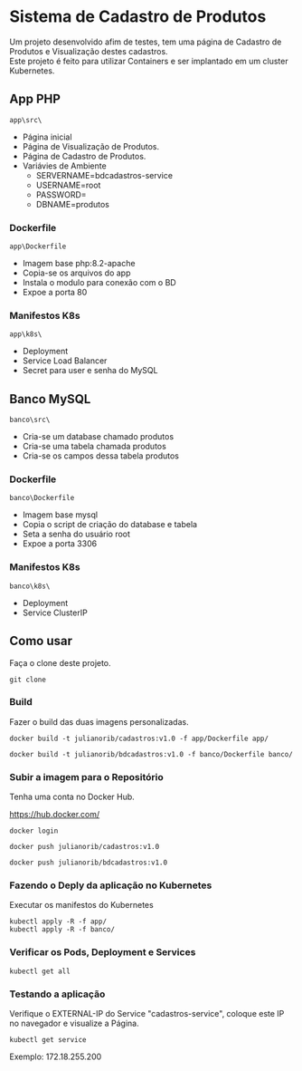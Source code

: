 # Sistema de Cadastro de Produtos

Um projeto desenvolvido afim de testes, tem uma página de Cadastro de Produtos e Visualização destes cadastros.\
Este projeto é feito para utilizar Containers e ser implantado em um cluster Kubernetes.

## App PHP

```
app\src\
```

- Página inicial 
- Página de Visualização de Produtos.
- Página de Cadastro de Produtos.
- Variávies de Ambiente
    - SERVERNAME=bdcadastros-service
    - USERNAME=root
    - PASSWORD=
    - DBNAME=produtos

### Dockerfile

```
app\Dockerfile
```

- Imagem base php:8.2-apache
- Copia-se os arquivos do app
- Instala o modulo para conexão com o BD
- Expoe a porta 80


### Manifestos K8s

```
app\k8s\
```

- Deployment
- Service Load Balancer
- Secret para user e senha do MySQL


## Banco MySQL

```
banco\src\
```

- Cria-se um database chamado produtos
- Cria-se uma tabela chamada produtos
- Cria-se os campos dessa tabela produtos



### Dockerfile

```
banco\Dockerfile
```
- Imagem base mysql
- Copia o script de criação do database e tabela
- Seta a senha do usuário root
- Expoe a porta 3306

### Manifestos K8s

```
banco\k8s\
```
- Deployment
- Service ClusterIP


## Como usar

Faça o clone deste projeto.

```
git clone
```

### Build

Fazer o build das duas imagens personalizadas.

```
docker build -t julianorib/cadastros:v1.0 -f app/Dockerfile app/
```

```
docker build -t julianorib/bdcadastros:v1.0 -f banco/Dockerfile banco/

```

### Subir a imagem para o Repositório

Tenha uma conta no Docker Hub.

<https://hub.docker.com/>


```
docker login
```

```
docker push julianorib/cadastros:v1.0 
```
```
docker push julianorib/bdcadastros:v1.0 
```

### Fazendo o Deply da aplicação no Kubernetes

Executar os manifestos do Kubernetes

```
kubectl apply -R -f app/
kubectl apply -R -f banco/
```

### Verificar os Pods, Deployment e Services

```
kubectl get all
```

### Testando a aplicação

Verifique o EXTERNAL-IP do Service "cadastros-service", coloque este IP no navegador e visualize a Página.

```
kubectl get service
```

Exemplo:
172.18.255.200

